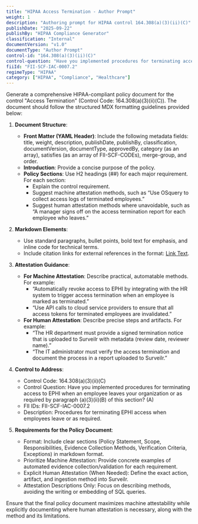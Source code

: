 ```yaml
---
title: "HIPAA Access Termination - Author Prompt"
weight: 1
description: "Authoring prompt for HIPAA control 164.308(a)(3)(ii)(C)"
publishDate: "2025-09-22"
publishBy: "HIPAA Compliance Generator"
classification: "Internal"
documentVersion: "v1.0"
documentType: "Author Prompt"
control-id: "164.308(a)(3)(ii)(C)"
control-question: "Have you implemented procedures for terminating access to EPHI when an employee leaves your organization or as required by paragraph (a)(3)(ii)(B) of this section? (A)"
fiiId: "FII-SCF-IAC-0007.2"
regimeType: "HIPAA"
category: ["HIPAA", "Compliance", "Healthcare"]
---
```


Generate a comprehensive HIPAA-compliant policy document for the control "Access Termination" (Control Code: 164.308(a)(3)(ii)(C)). The document should follow the structured MDX formatting guidelines provided below:

1. **Document Structure**:
   - **Front Matter (YAML Header)**: Include the following metadata fields: title, weight, description, publishDate, publishBy, classification, documentVersion, documentType, approvedBy, category (as an array), satisfies (as an array of FII-SCF-CODEs), merge-group, and order.
   - **Introduction**: Provide a concise purpose of the policy.
   - **Policy Sections**: Use H2 headings (##) for each major requirement. For each section:
     - Explain the control requirement.
     - Suggest machine attestation methods, such as “Use OSquery to collect access logs of terminated employees.”
     - Suggest human attestation methods where unavoidable, such as “A manager signs off on the access termination report for each employee who leaves.”

2. **Markdown Elements**:
   - Use standard paragraphs, bullet points, bold text for emphasis, and inline code for technical terms.
   - Include citation links for external references in the format: [Link Text](URL).

3. **Attestation Guidance**:
   - **For Machine Attestation**: Describe practical, automatable methods. For example:
     - “Automatically revoke access to EPHI by integrating with the HR system to trigger access termination when an employee is marked as terminated.”
     - “Use API calls to cloud service providers to ensure that all access tokens for terminated employees are invalidated.”
   - **For Human Attestation**: Describe precise steps and artifacts. For example:
     - “The HR department must provide a signed termination notice that is uploaded to Surveilr with metadata (review date, reviewer name).”
     - “The IT administrator must verify the access termination and document the process in a report uploaded to Surveilr.”

4. **Control to Address**:
   - Control Code: 164.308(a)(3)(ii)(C)
   - Control Question: Have you implemented procedures for terminating access to EPHI when an employee leaves your organization or as required by paragraph (a)(3)(ii)(B) of this section? (A)
   - FII IDs: FII-SCF-IAC-0007.2
   - Description: Procedures for terminating EPHI access when employees leave or as required.

5. **Requirements for the Policy Document**:
   - Format: Include clear sections (Policy Statement, Scope, Responsibilities, Evidence Collection Methods, Verification Criteria, Exceptions) in markdown format.
   - Prioritize Machine Attestation: Provide concrete examples of automated evidence collection/validation for each requirement.
   - Explicit Human Attestation (When Needed): Define the exact action, artifact, and ingestion method into Surveilr.
   - Attestation Descriptions Only: Focus on describing methods, avoiding the writing or embedding of SQL queries.

Ensure that the final policy document maximizes machine attestability while explicitly documenting where human attestation is necessary, along with the method and its limitations.